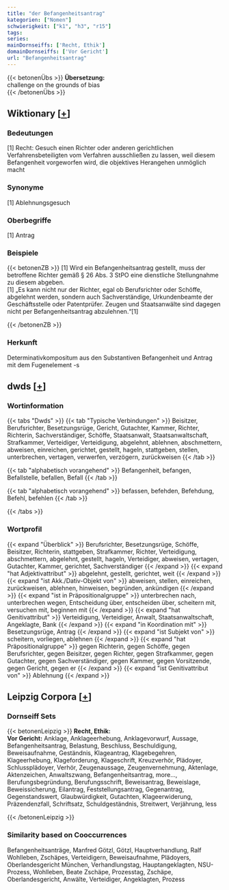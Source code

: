 ```yaml
---
title: "der Befangenheitsantrag"
kategorien: ["Nomen"]
schwierigkeit: ["k1", "h3", "r15"]
tags:
series:
mainDornseiffs: ['Recht, Ethik']
domainDornseiffs: ['Vor Gericht']
url: "Befangenheitsantrag"
---
```


{{< betonenÜbs >}}
**Übersetzung:**  
challenge on the grounds of bias  
{{< /betonenÜbs >}}

## Wiktionary [[+](https://de.wiktionary.org/wiki/Befangenheitsantrag)]

### Bedeutungen
[1] Recht: Gesuch einen Richter oder anderen gerichtlichen Verfahrensbeteiligten vom Verfahren ausschließen zu lassen, weil diesem Befangenheit vorgeworfen wird, die objektives Herangehen unmöglich macht  

### Synonyme
[1] Ablehnungsgesuch  

### Oberbegriffe
[1] Antrag  

### Beispiele
{{< betonenZB >}}
[1] Wird ein Befangenheitsantrag gestellt, muss der betroffene Richter gemäß § 26 Abs. 3 StPO eine dienstliche Stellungnahme zu diesem abgeben.  
[1] „Es kann nicht nur der Richter, egal ob Berufsrichter oder Schöffe, abgelehnt werden, sondern auch Sachverständige, Urkundenbeamte der Geschäftsstelle oder Patentprüfer. Zeugen und Staatsanwälte sind dagegen nicht per Befangenheitsantrag abzulehnen.“[1]  

{{< /betonenZB >}}
### Herkunft
Determinativkompositum aus den Substantiven Befangenheit und Antrag mit dem Fugenelement -s  



## dwds [[+](https://www.dwds.de/wb/Befangenheitsantrag)]

### Wortinformation
{{< tabs "Dwds" >}}
{{< tab "Typische Verbindungen" >}}
Beisitzer, Berufsrichter, Besetzungsrüge, Gericht, Gutachter, Kammer, Richter, Richterin, Sachverständiger, Schöffe, Staatsanwalt, Staatsanwaltschaft, Strafkammer, Verteidiger, Verteidigung, abgelehnt, ablehnen, abschmettern, abweisen, einreichen, gerichtet, gestellt, hageln, stattgeben, stellen, unterbrechen, vertagen, verwerfen, verzögern, zurückweisen
{{< /tab >}}

{{< tab "alphabetisch vorangehend" >}}
Befangenheit, befangen, Befallstelle, befallen, Befall
{{< /tab >}}

{{< tab "alphabetisch vorangehend" >}}
befassen, befehden, Befehdung, Befehl, befehlen
{{< /tab >}}

{{< /tabs >}}

### Wortprofil
{{< expand "Überblick" >}} Berufsrichter, Besetzungsrüge, Schöffe, Beisitzer, Richterin, stattgeben, Strafkammer, Richter, Verteidigung, abschmettern, abgelehnt, gestellt, hageln, Verteidiger, abweisen, vertagen, Gutachter, Kammer, gerichtet, Sachverständiger {{< /expand >}}
{{< expand "hat Adjektivattribut" >}} abgelehnt, gestellt, gerichtet, weit {{< /expand >}}
{{< expand "ist Akk./Dativ-Objekt von" >}} abweisen, stellen, einreichen, zurückweisen, ablehnen, hinweisen, begründen, ankündigen {{< /expand >}}
{{< expand "ist in Präpositionalgruppe" >}} unterbrechen nach, unterbrechen wegen, Entscheidung über, entscheiden über, scheitern mit, versuchen mit, beginnen mit {{< /expand >}}
{{< expand "hat Genitivattribut" >}} Verteidigung, Verteidiger, Anwalt, Staatsanwaltschaft, Angeklagte, Bank {{< /expand >}}
{{< expand "in Koordination mit" >}} Besetzungsrüge, Antrag {{< /expand >}}
{{< expand "ist Subjekt von" >}} scheitern, vorliegen, ablehnen {{< /expand >}}
{{< expand "hat Präpositionalgruppe" >}} gegen Richterin, gegen Schöffe, gegen Berufsrichter, gegen Beisitzer, gegen Richter, gegen Strafkammer, gegen Gutachter, gegen Sachverständiger, gegen Kammer, gegen Vorsitzende, gegen Gericht, gegen er {{< /expand >}}
{{< expand "ist Genitivattribut von" >}} Ablehnung {{< /expand >}}

## Leipzig Corpora [[+](https://corpora.uni-leipzig.de/en/res?word=Befangenheitsantrag&corpusId=deu_newscrawl-public_2018)]

### Dornseiff Sets
{{< betonenLeipzig >}}
**Recht, Ethik:**  
**Vor Gericht:** Anklage, Anklageerhebung, Anklagevorwurf, Aussage, Befangenheitsantrag, Belastung, Beschluss, Beschuldigung, Beweisaufnahme, Geständnis, Klageantrag, Klagebegehren, Klageerhebung, Klageforderung, Klageschrift, Kreuzverhör, Plädoyer, Schlussplädoyer, Verhör, Zeugenaussage, Zeugenvernehmung, Aktenlage, Aktenzeichen, Anwaltszwang, Befangenheitsantrag, more..., Berufungsbegründung, Berufungsschrift, Beweisantrag, Beweislage, Beweissicherung, Eilantrag, Feststellungsantrag, Gegenantrag, Gegenstandswert, Glaubwürdigkeit, Gutachten, Klageerwiderung, Präzendenzfall, Schriftsatz, Schuldgeständnis, Streitwert, Verjährung, less  

{{< /betonenLeipzig >}}

### Similarity based on Cooccurrences
Befangenheitsanträge, Manfred Götzl, Götzl, Hauptverhandlung, Ralf Wohlleben, Zschäpes, Verteidigern, Beweisaufnahme, Plädoyers, Oberlandesgericht München, Verhandlungstag, Hauptangeklagten, NSU-Prozess, Wohlleben, Beate Zschäpe, Prozesstag, Zschäpe, Oberlandesgericht, Anwälte, Verteidiger, Angeklagten, Prozess

